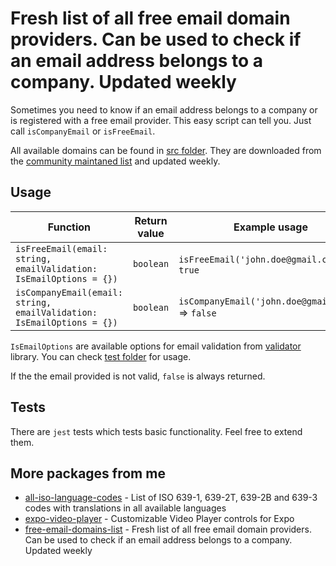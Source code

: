# Fresh list of all free email domain providers. Can be used to check if an email address belongs to a company. Updated weekly

Sometimes you need to know if an email address belongs to a company or is registered with a free email provider. This easy script can tell you. Just call `isCompanyEmail` or `isFreeEmail`.

All available domains can be found in [src folder](https://github.com/ihmpavel/free-email-domains-list/tree/master/src). They are downloaded from the [community maintaned list](https://gist.github.com/okutbay/5b4974b70673dfdcc21c517632c1f984) and updated weekly.

## Usage
| Function | Return value | Example usage |
|---|---|---|
| `isFreeEmail(email: string, emailValidation: IsEmailOptions = {})` | `boolean` | `isFreeEmail('john.doe@gmail.com')` => `true` |
| `isCompanyEmail(email: string, emailValidation: IsEmailOptions = {})` | `boolean` | `isCompanyEmail('john.doe@gmail.com')` => `false` |

`IsEmailOptions` are available options for email validation from [validator](https://www.npmjs.com/package/validator) library. You can check [test folder](https://github.com/ihmpavel/free-email-domains-list/tree/master/src) for usage.

If the the email provided is not valid, `false` is always returned.

## Tests
There are `jest` tests which tests basic functionality. Feel free to extend them.

## More packages from me
- [all-iso-language-codes](https://github.com/ihmpavel/all-iso-language-codes) - List of ISO 639-1, 639-2T, 639-2B and 639-3 codes with translations in all available languages
- [expo-video-player](https://github.com/ihmpavel/expo-video-player) - Customizable Video Player controls for Expo
- [free-email-domains-list](https://github.com/ihmpavel/free-email-domains-list) - Fresh list of all free email domain providers. Can be used to check if an email address belongs to a company. Updated weekly
